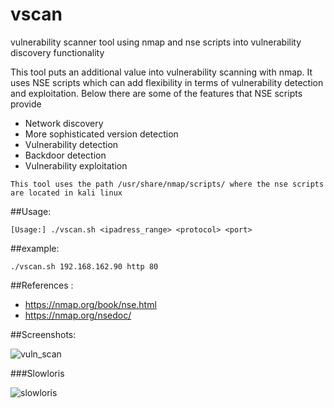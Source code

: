 # vscan

vulnerability scanner tool using nmap and nse scripts into vulnerability discovery functionality

This tool puts an additional value into vulnerability scanning with nmap. 
It uses NSE scripts which can add flexibility in terms of vulnerability detection and exploitation.
Below there are some of the features that NSE scripts provide  

- Network discovery
- More sophisticated version detection
- Vulnerability detection
- Backdoor detection
- Vulnerability exploitation

```This tool uses the path /usr/share/nmap/scripts/ where the nse scripts are located in kali linux``` 

##Usage: 

```[Usage:] ./vscan.sh <ipadress_range> <protocol> <port>```

##example:

```./vscan.sh 192.168.162.90 http 80``` 

##References :
- https://nmap.org/book/nse.html
- https://nmap.org/nsedoc/

##Screenshots:

![vuln_scan](https://cloud.githubusercontent.com/assets/12726776/12111385/820089b6-b39d-11e5-9664-ab8f4c0ae417.PNG)

###Slowloris 

![slowloris](https://cloud.githubusercontent.com/assets/12726776/12113152/96cf7fa8-b3a9-11e5-8658-5e3c77df0398.PNG)
